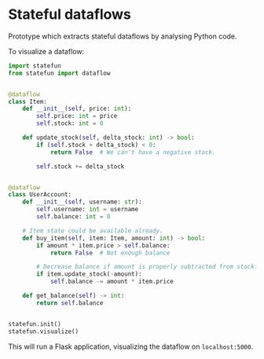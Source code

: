 # Stateful dataflows
Prototype which extracts stateful dataflows by analysing Python code. 

To visualize a dataflow:
```python
import statefun
from statefun import dataflow


@dataflow
class Item:
    def __init__(self, price: int):
        self.price: int = price
        self.stock: int = 0

    def update_stock(self, delta_stock: int) -> bool:
        if (self.stock + delta_stock) < 0:
            return False  # We can't have a negative stock.

        self.stock += delta_stock


@dataflow
class UserAccount:
    def __init__(self, username: str):
        self.username: int = username
        self.balance: int = 0

    # Item state could be available already.
    def buy_item(self, item: Item, amount: int) -> bool:
        if amount * item.price > self.balance:
            return False  # Not enough balance

        # Decrease balance if amount is properly subtracted from stock.
        if item.update_stock(-amount):
            self.balance -= amount * item.price

    def get_balance(self) -> int:
        return self.balance


statefun.init()
statefun.visualize()
```

This will run a Flask application, visualizing the dataflow on `localhost:5000`.